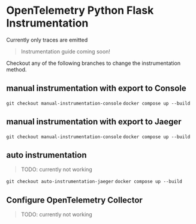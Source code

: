 # OpenTelemetry Python Flask Instrumentation

Currently only traces are emitted

> Instrumentation guide coming soon!

Checkout any of the following branches to change the instrumentation method.
## manual instrumentation with export to Console
`git checkout manual-instrumentation-console`
`docker compose up --build`

## manual instrumentation with export to Jaeger
`git checkout manual-instrumentation-console`
`docker compose up --build`

## auto instrumentation
> TODO: currently not working

`git checkout auto-instrumentation-jaeger`
`docker compose up --build`

## Configure OpenTelemetry Collector
> TODO: currently not working

